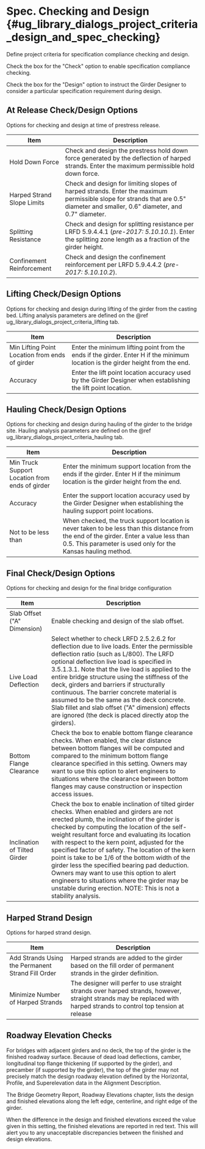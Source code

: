Spec. Checking and Design {#ug_library_dialogs_project_criteria_design_and_spec_checking}
==============================================
Define project criteria for specification compliance checking and design.

Check the box for the "Check" option to enable specification compliance checking.

Check the box for the "Design" option to instruct the Girder Designer to consider a particular specification requirement during design.

At Release Check/Design Options
-------------------------------
Options for checking and design at time of prestress release.

Item | Description
-----|------------
Hold Down Force | Check and design the prestress hold down force generated by the deflection of harped strands. Enter the maximum permissible hold down force.
Harped Strand Slope Limits | Check and design for limiting slopes of harped strands. Enter the maximum permissible slope for strands that are 0.5" diameter and smaller, 0.6" diameter, and 0.7" diameter.
Splitting Resistance | Check and design for splitting resistance per LRFD 5.9.4.4.1 (*pre-2017: 5.10.10.1*). Enter the splitting zone length as a fraction of the girder height.
Confinement Reinforcement | Check and design the confinement reinforcement per LRFD 5.9.4.4.2 (*pre-2017: 5.10.10.2*).

Lifting Check/Design Options
------------------------------
Options for checking and design during lifting of the girder from the casting bed. Lifting analysis parameters are defined on the @ref ug_library_dialogs_project_criteria_lifting tab.

Item | Description
-----|------------
Min Lifting Point Location from ends of girder | Enter the minimum lifting point from the ends if the girder. Enter H if the minimum location is the girder height from the end.
Accuracy | Enter the lift point location accuracy used by the Girder Designer when establishing the lift point location.

Hauling Check/Design Options
------------------------------
Options for checking and design during hauling of the girder to the bridge site. Hauling analysis parameters are defined on the @ref ug_library_dialogs_project_criteria_hauling tab.

Item | Description
-----|------------
Min Truck Support Location from ends of girder | Enter the minimum support location from the ends if the girder. Enter H if the minimum location is the girder height from the end.
Accuracy | Enter the support location accuracy used by the Girder Designer when establishing the hauling support point locations.
Not to be less than | When checked, the truck support location is never taken to be less than this distance from the end of the girder. Enter a value less than 0.5. This parameter is used only for the Kansas hauling method.

Final Check/Design Options
--------------------------
Options for checking and design for the final bridge configuration

Item | Description
-----|--------------
Slab Offset ("A" Dimension) | Enable checking and design of the slab offset.
Live Load Deflection | Select whether to check LRFD 2.5.2.6.2 for deflection due to live loads. Enter the permissible deflection ratio (such as L/800). The LRFD optional deflection live load is specified in 3.5.1.3.1. Note that the live load is applied to the entire bridge structure using the stiffness of the deck, girders and barriers if structurally continuous. The barrier concrete material is assumed to be the same as the deck concrete. Slab fillet and slab offset ("A" dimension) effects are ignored (the deck is placed directly atop the girders). 
Bottom Flange Clearance | Check the box to enable bottom flange clearance checks. When enabled, the clear distance between bottom flanges will be computed and compared to the minimum bottom flange clearance specified in this setting. Owners may want to use this option to alert engineers to situations where the clearance between bottom flanges may cause construction or inspection access issues.
Inclination of Tilted Girder | Check the box to enable inclination of tilted girder checks. When enabled and girders are not erected plumb, the inclination of the girder is checked by computing the location of the self-weight resultant force and evaluating its location with respect to the kern point, adjusted for the specified factor of safety. The location of the kern point is take to be 1/6 of the bottom width of the girder less the specified bearing pad deduction. Owners may want to use this option to alert engineers to situations where the girder may be unstable during erection. NOTE: This is not a stability analysis.

Harped Strand Design
--------------------
Options for harped strand design.

Item | Description
----|------------
Add Strands Using the Permanent Strand Fill Order | Harped strands are added to the girder based on the fill order of permanent strands in the girder definition.
Minimize Number of Harped Strands | The designer will perfer to use straight strands over harped strands, however, straight strands may be replaced with harped strands to control top tension at release

Roadway Elevation Checks
--------------------------
For bridges with adjacent girders and no deck, the top of the girder is the finished roadway surface. Because of dead load deflections, camber, longitudinal top flange thickening (if supported by the girder), and precamber (if supported by the girder), the top of the girder may not precisely match the design roadway elevation defined by the Horizontal, Profile, and Superelevation data in the Alignment Description. 

The Bridge Geometry Report, Roadway Elevations chapter, lists the design and finished elevations along the left edge, centerline, and right edge of the girder. 

When the difference in the design and finished elevations exceed the value given in this setting, the finished elevations are reported in red text. This will alert you to any unacceptable discrepancies between the finished and design elevations.
